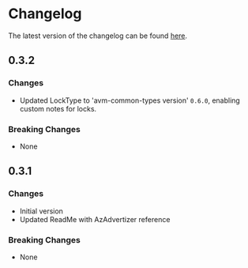 # Changelog

The latest version of the changelog can be found [here](https://github.com/Azure/bicep-registry-modules/blob/main/avm/res/portal/dashboard/CHANGELOG.md).

## 0.3.2

### Changes

- Updated LockType to 'avm-common-types version' `0.6.0`, enabling custom notes for locks.

### Breaking Changes

- None

## 0.3.1

### Changes

- Initial version
- Updated ReadMe with AzAdvertizer reference

### Breaking Changes

- None
